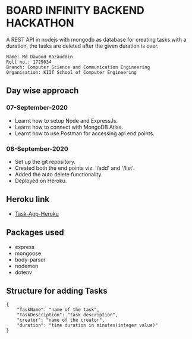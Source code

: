 
# BOARD INFINITY BACKEND HACKATHON

A REST API in nodejs with mongodb as database for creating tasks with a duration, the tasks are deleted after the given duration is over.

```
Name: Md Dawood Razauddin
Roll no.: 1729034
Branch: Computer Science and Communication Engineering
Organisation: KIIT School of Computer Engineering
```

## Day wise approach

### 07-September-2020
* Learnt how to setup Node and ExpressJs.
* Learnt how to connect with MongoDB Atlas.
* Learnt how to use Postman for accessing api end points.

### 08-September-2020
* Set up the git repository.
* Created both the end points viz. '/add' and '/list'.
* Added the auto delete functionality.
* Deployed on Heroku.

## Heroku link
* [Task-App-Heroku](https://board-infinity.herokuapp.com/)

## Packages used
* express
* mongoose
* body-parser
* nodemon
* dotenv

## Structure for adding Tasks
```
{
    "TaskName": "name of the task",
    "TaskDescription": "task description",
    "creator": "name of the creator",
    "duration": "time duration in minutes(integer value)"
}
```
